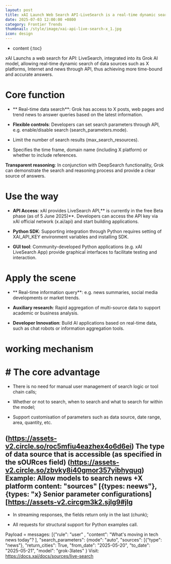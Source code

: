 ```yaml
---
layout: post
title: xAI Launch Web Search API-LiveSearch is a real-time dynamic search for data sources such as X Platforms, Internet and News
date: 2025-07-03 12:00:00 +0800
category: Frontier Trends
thumbnail: /style/image/xai-api-live-search-x_1.jpg
icon: design
---
```

* content
{:toc}

xAI Launchs a web search for API: LiveSearch, integrated into its Grok AI model, allowing real-time dynamic search of data sources such as X platforms, Internet and news through API, thus achieving more time-bound and accurate answers.

# Core function

- ** Real-time data search**: Grok has access to X posts, web pages and trend news to answer queries based on the latest information.

- **Flexible controls**: Developers can set search parameters through API, e.g. enable/disable search (search_parameters.mode).

- Limit the number of search results (max_search_resources).

- Specifies the time frame, domain name (including X platform) or whether to include references.

**Transparent reasoning**: In conjunction with DeepSearch functionality, Grok can demonstrate the search and reasoning process and provide a clear source of answers.

# Use the way #

- **API Access**: xAI provides LiveSearch API,** is currently in the free Beta phase (as of 5 June 2025)**. Developers can access the API key via xAI official network (x.ai/api) and start building applications.

- **Python SDK**: Supporting integration through Python requires setting of XAI_API_KEY environment variables and installing SDK.

- **GUI tool**: Community-developed Python applications (e.g. xAI LiveSearch App) provide graphical interfaces to facilitate testing and interaction.

# Apply the scene #

- ** Real-time information query**: e.g. news summaries, social media developments or market trends.

- **Auxiliary research**: Rapid aggregation of multi-source data to support academic or business analysis.

- **Developer Innovation**: Build AI applications based on real-time data, such as chat robots or information aggregation tools.

# working mechanism

# # The core advantage #

- There is no need for manual user management of search logic or tool chain calls;

- Whether or not to search, when to search and what to search for within the model;

- Support customisation of parameters such as data source, date range, area, quantity, etc.

##    (https://assets-v2.circle.so/roc5mfiu4eazhex4o6d6ei)  The type of data source that is accessible (as specified in the sOURces field)  (https://assets-v2.circle.so/zbvky8i40gmor357yibhyquq) Example: Allow models to search news +X platform content: "sources" [{types: neews"}, {types: "x}  Senior parameter configurations] [https://assets-v2.circgm3k2.sjlg9#jlg

- In streaming responses, the fields return only in the last (chunk);

- All requests for structural support for Python examples call.

Payload = messages: [{"rule": "user" , "content": "What's moving in tech news today"? ], "search_parameters": {mode": "auto", "sources": [{"type": "news"}, "return_cities": True, "from_date": "2025-05-20", "to_date": "2025-05-21", "model": "grok-3lates" } Visit: https://docs.xai/docs/sources/live-search